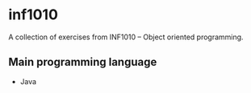 # inf1010

A collection of exercises from INF1010 – Object oriented programming.

## Main programming language

* Java

